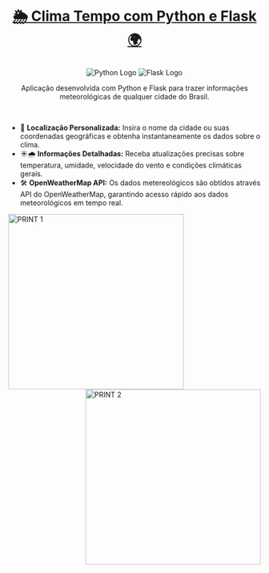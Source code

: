 <h1 align="center">
 
 [🌦️ Clima Tempo com Python e Flask 🌍](https://clima-tempo-python-flask.onrender.com)
 
 </h1>

<div align="center">
    <img src="https://img.shields.io/badge/Python-3776AB?style=for-the-badge&logo=python&logoColor=white" alt="Python Logo">
    <img src="https://img.shields.io/badge/Flask-000000?style=for-the-badge&logo=flask&logoColor=white" alt="Flask Logo">
</div>

<p align="center">Aplicação desenvolvida com Python e Flask para trazer informações meteorológicas de qualquer cidade do Brasil.</p>

&nbsp;

 * 📍 **Localização Personalizada:** Insira o nome da cidade ou suas coordenadas geográficas e obtenha instantaneamente os dados sobre o clima.
 * ☀️🌧️ **Informações Detalhadas:** Receba atualizações precisas sobre temperatura, umidade, velocidade do vento e condições climáticas gerais.
 * 🛠️ **OpenWeatherMap API:** Os dados metereológicos são obtidos através API do OpenWeatherMap, garantindo acesso rápido aos dados meteorológicos em tempo real.

<img alt="PRINT 1" src="https://github.com/menezesalexandre-development/clima_tempo_python_flask/assets/105326153/f2faeba1-f95e-4309-86e0-f696df4694fa" align="left" width="350">
<img alt="PRINT 2" src="https://github.com/menezesalexandre-development/clima_tempo_python_flask/assets/105326153/326b599c-b7b4-4cc3-ad5a-aff63486dd4b" align="right" width="350">
